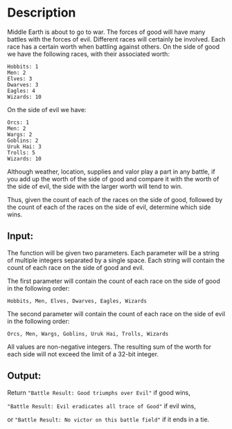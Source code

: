 # Description

Middle Earth is about to go to war. The forces of good will have many battles with the forces of evil. Different races will certainly be involved. Each race has a certain worth when battling against others. On the side of good we have the following races, with their associated worth:

```
Hobbits: 1
Men: 2
Elves: 3
Dwarves: 3
Eagles: 4
Wizards: 10
```

On the side of evil we have:

```
Orcs: 1
Men: 2
Wargs: 2
Goblins: 2
Uruk Hai: 3
Trolls: 5
Wizards: 10
```

Although weather, location, supplies and valor play a part in any battle, if you add up the worth of the side of good and compare it with the worth of the side of evil, the side with the larger worth will tend to win.

Thus, given the count of each of the races on the side of good, followed by the count of each of the races on the side of evil, determine which side wins.

## Input:

The function will be given two parameters. Each parameter will be a string of multiple integers separated by a single space. Each string will contain the count of each race on the side of good and evil.

The first parameter will contain the count of each race on the side of good in the following order:

`Hobbits, Men, Elves, Dwarves, Eagles, Wizards`

The second parameter will contain the count of each race on the side of evil in the following order:

`Orcs, Men, Wargs, Goblins, Uruk Hai, Trolls, Wizards`

All values are non-negative integers. The resulting sum of the worth for each side will not exceed the limit of a 32-bit integer.

## Output:

Return `"Battle Result: Good triumphs over Evil"` if good wins,

`"Battle Result: Evil eradicates all trace of Good"` if evil wins,

or `"Battle Result: No victor on this battle field"` if it ends in a tie.

